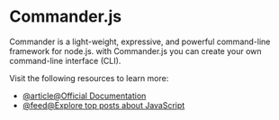 # Commander.js

Commander is a light-weight, expressive, and powerful command-line framework for node.js. with Commander.js you can create your own command-line interface (CLI).

Visit the following resources to learn more:

- [@article@Official Documentation](https://www.npmjs.com/package/commander)
- [@feed@Explore top posts about JavaScript](https://app.daily.dev/tags/javascript?ref=roadmapsh)
